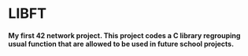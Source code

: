 # LIBFT
#### My first 42 network project. This project codes a C library regrouping usual function that are allowed to be used in future school projects.  
